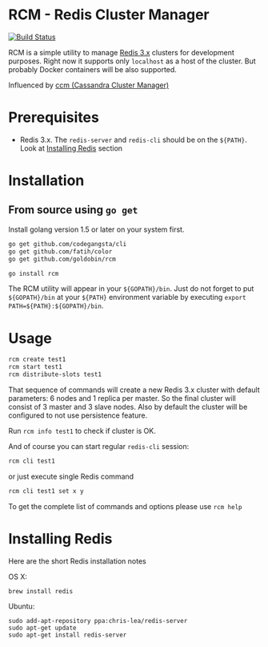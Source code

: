 # RCM - Redis Cluster Manager

[![Build Status](https://travis-ci.org/goldobin/rcm.svg?branch=master)](https://travis-ci.org/goldobin/rcm)

RCM is a simple utility to manage [Redis 3.x](https://github.com/antirez/redis) clusters for development purposes. 
Right now it supports only `localhost` as a host of the cluster. But probably Docker containers will be also supported.

Influenced by [ccm (Cassandra Cluster Manager)](https://github.com/pcmanus/ccm)

# Prerequisites

- Redis 3.x. The `redis-server` and `redis-cli` should be on the `${PATH}`. Look at [Installing Redis](#markdown-header-installing-redis) section

# Installation

## From source using `go get`

Install golang version 1.5 or later on your system first. 

```bash
go get github.com/codegangsta/cli
go get github.com/fatih/color
go get github.com/goldobin/rcm

go install rcm
```

The RCM utility will appear in your `${GOPATH}/bin`. Just do not forget to put `${GOPATH}/bin` at your `${PATH}` 
environment variable by executing `export PATH=${PATH}:${GOPATH}/bin`.

# Usage

```bash
rcm create test1
rcm start test1
rcm distribute-slots test1
```

That sequence of commands will create a new Redis 3.x cluster with default parameters: 6 nodes and 1 replica per master. 
So the final cluster will consist of 3 master and 3 slave nodes. Also by default the cluster will be configured to not 
use persistence feature. 

Run `rcm info test1` to check if cluster is OK.
  
And of course you can start regular `redis-cli` session:

```bash
rcm cli test1
```

or just execute single Redis command

```bash
rcm cli test1 set x y
```
 
To get the complete list of commands and options please use `rcm help`   


# Installing Redis

Here are the short Redis installation notes 

OS X: 

```
brew install redis
```

Ubuntu: 

```
sudo add-apt-repository ppa:chris-lea/redis-server
sudo apt-get update
sudo apt-get install redis-server
```



